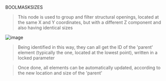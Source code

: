BOOLMASKSIZES

> This node is used to group and filter structural openings, located at the same X and Y coordinates, but with a different Z component and also having identical sizes

![image](https://user-images.githubusercontent.com/46314846/170255404-f332b2a2-ed51-44b9-b515-3554161818d9.png)

> Being identified in this way, they can all get the ID of the 'parent' element (typically the one, located at the lowest point), written in a locked parameter

> Once done, all elements can be automatically updated, according to the new location and size of the 'parent'
